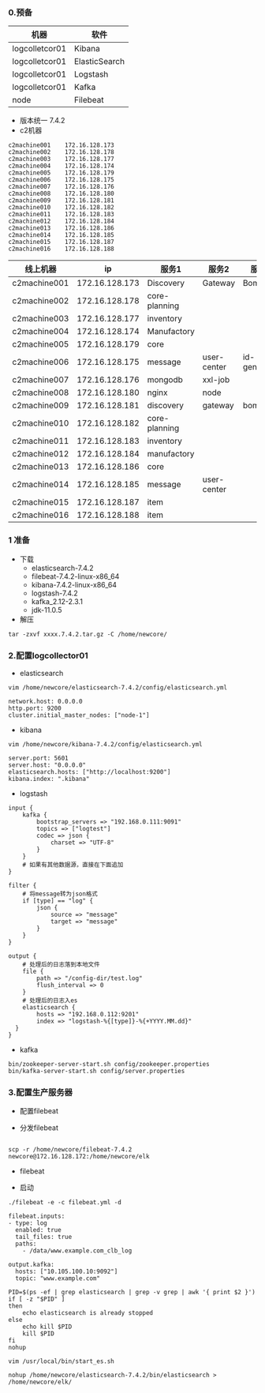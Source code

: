 ### 0.预备


| 机器             | 软件            |
|----------------|---------------|
| logcolletcor01 | Kibana        |
| logcolletcor01 | ElasticSearch |
| logcolletcor01 | Logstash      |
| logcolletcor01 | Kafka         |
| node           | Filebeat      |

- 版本统一 7.4.2
- c2机器
```shell script
c2machine001	172.16.128.173  
c2machine002	172.16.128.178
c2machine003	172.16.128.177
c2machine004	172.16.128.174
c2machine005	172.16.128.179
c2machine006	172.16.128.175
c2machine007	172.16.128.176
c2machine008	172.16.128.180
c2machine009	172.16.128.181
c2machine010	172.16.128.182
c2machine011	172.16.128.183
c2machine012	172.16.128.184
c2machine013	172.16.128.186
c2machine014	172.16.128.185
c2machine015	172.16.128.187
c2machine016	172.16.128.188
```

| 线上机器         | ip                | 服务1            | 服务2          | 服务3           |
|--------------|-------------------|----------------|--------------|---------------|
| c2machine001 | 172\.16\.128\.173 | Discovery      | Gateway      | Bom           |
| c2machine002 | 172\.16\.128\.178 | core\-planning |              |               |
| c2machine003 | 172\.16\.128\.177 | inventory      |              |               |
| c2machine004 | 172\.16\.128\.174 | Manufactory    |              |               |
| c2machine005 | 172\.16\.128\.179 | core           |              |               |
| c2machine006 | 172\.16\.128\.175 | message        | user\-center | id\-generator |
| c2machine007 | 172\.16\.128\.176 | mongodb        | xxl\-job     |               |
| c2machine008 | 172\.16\.128\.180 | nginx          | node         |               |
| c2machine009 | 172\.16\.128\.181 | discovery      | gateway      | bom           |
| c2machine010 | 172\.16\.128\.182 | core\-planning |              |               |
| c2machine011 | 172\.16\.128\.183 | inventory      |              |               |
| c2machine012 | 172\.16\.128\.184 | manufactory    |              |               |
| c2machine013 | 172\.16\.128\.186 | core           |              |               |
| c2machine014 | 172\.16\.128\.185 | message        | user\-center |               |
| c2machine015 | 172\.16\.128\.187 | item           |              |               |
| c2machine016 | 172\.16\.128\.188 | item           |              |               |


### 1 准备

- 下载
    - elasticsearch-7.4.2
    - filebeat-7.4.2-linux-x86_64
    - kibana-7.4.2-linux-x86_64
    - logstash-7.4.2
    - kafka_2.12-2.3.1
    - jdk-11.0.5
- 解压
```shell script
tar -zxvf xxxx.7.4.2.tar.gz -C /home/newcore/
```
### 2.配置logcollector01

- elasticsearch
```shell script
vim /home/newcore/elasticsearch-7.4.2/config/elasticsearch.yml

network.host: 0.0.0.0
http.port: 9200
cluster.initial_master_nodes: ["node-1"]
```

- kibana
```shell script
vim /home/newcore/kibana-7.4.2/config/elasticsearch.yml

server.port: 5601
server.host: "0.0.0.0"
elasticsearch.hosts: ["http://localhost:9200"]
kibana.index: ".kibana"
```
- logstash


```shell script
input {
    kafka {
        bootstrap_servers => "192.168.0.111:9091"
        topics => ["logtest"]
        codec => json {
            charset => "UTF-8"
        }
    }
    # 如果有其他数据源，直接在下面追加
}

filter {
    # 将message转为json格式
    if [type] == "log" {
        json {
            source => "message"
            target => "message"
        }
    }
}

output {
    # 处理后的日志落到本地文件
    file {
        path => "/config-dir/test.log"
        flush_interval => 0
    }
    # 处理后的日志入es
    elasticsearch {
        hosts => "192.168.0.112:9201"
        index => "logstash-%{[type]}-%{+YYYY.MM.dd}"
  }
}

```
- kafka
```shell script
bin/zookeeper-server-start.sh config/zookeeper.properties
bin/kafka-server-start.sh config/server.properties
```
### 3.配置生产服务器
- 配置filebeat


- 分发filebeat
```shell script

scp -r /home/newcore/filebeat-7.4.2 newcore@172.16.128.172:/home/newcore/elk
```

- filebeat


- 启动


```shell script
./filebeat -e -c filebeat.yml -d 
```

```shell script
filebeat.inputs:
- type: log
  enabled: true
  tail_files: true
  paths:
    - /data/www.example.com_clb_log

output.kafka:
  hosts: ["10.105.100.10:9092"]
  topic: "www.example.com"

```


```shell script
PID=$(ps -ef | grep elasticsearch | grep -v grep | awk '{ print $2 }')
if [ -z "$PID" ]
then
    echo elasticsearch is already stopped
else
    echo kill $PID
    kill $PID
fi
nohup 
```



```shell script
vim /usr/local/bin/start_es.sh

nohup /home/newcore/elasticsearch-7.4.2/bin/elasticsearch > /home/newcore/elk/

```


